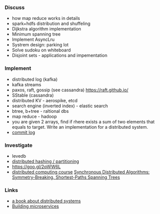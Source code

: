 ### Discuss

 - how map reduce works in details
 - spark+hdfs distribution and shuffeling
 - Dijkstra algorithm implementation
 - Minimum spanning tree
 - Implement AsyncLru
 - Systrem design: parking lot
 - Solve sudoku on whiteboard
 - Disjoint sets - applications and impementation
 
 ### Implement
  - distributed log (kafka)
  - kafka streams
  - paxos, raft, gossip (see cassandra) https://raft.github.io/
  - SStable (cassandra)
  - distributed KV - aerospike, etcd
  - search engine (inverted index) - elastic search
  - btree, b+tree - raltional dbs
  - map reduce - hadoop
  - you are given 2 arrays, find if rhere exists a sum of two elements that equals to target. Write an implementation for a  distributed system.
  - [commit log](commitlog.md)
  
 ### Investigate
  - levedb
  - [distributed hashing / partitioning](http://www.cs.princeton.edu/courses/archive/spr11/cos461/docs/lec21-hashing.pdf)
  - https://goo.gl/2qWW6L
  - [distributed computing course](https://www.youtube.com/watch?v=rVfAZHAiixI&index=5&list=PLx3mQFFeHPjndmQ0iP9j6C58b90hqGa0X)
  [Synchronous Distributed Algorithms: Symmetry-Breaking. Shortest-Paths Spanning Trees](https://www.youtube.com/watch?v=mUBmcbbJNf4)
  
  
### Links
 - [a book about distributed systems](https://github.com/bjut-hz/E-Books/blob/master/distributed%20system/Martin%20Kleppmann-Designing%20Data-Intensive%20Applications_%20The%20Big%20Ideas%20Behind%20Reliable%2C%20Scalable%2C%20and%20Maintainable%20Systems-O%E2%80%99Reilly%20Media%20(2017).pdf)
 - [Building microservices](https://www.nginx.com/wp-content/uploads/2015/01/Building_Microservices_Nginx.pdf)
